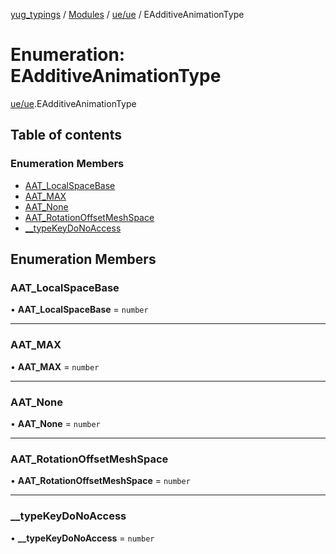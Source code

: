 [yug_typings](../README.md) / [Modules](../modules.md) / [ue/ue](../modules/ue_ue.md) / EAdditiveAnimationType

# Enumeration: EAdditiveAnimationType

[ue/ue](../modules/ue_ue.md).EAdditiveAnimationType

## Table of contents

### Enumeration Members

- [AAT\_LocalSpaceBase](ue_ue.EAdditiveAnimationType.md#aat_localspacebase)
- [AAT\_MAX](ue_ue.EAdditiveAnimationType.md#aat_max)
- [AAT\_None](ue_ue.EAdditiveAnimationType.md#aat_none)
- [AAT\_RotationOffsetMeshSpace](ue_ue.EAdditiveAnimationType.md#aat_rotationoffsetmeshspace)
- [\_\_typeKeyDoNoAccess](ue_ue.EAdditiveAnimationType.md#__typekeydonoaccess)

## Enumeration Members

### AAT\_LocalSpaceBase

• **AAT\_LocalSpaceBase** = `number`

___

### AAT\_MAX

• **AAT\_MAX** = `number`

___

### AAT\_None

• **AAT\_None** = `number`

___

### AAT\_RotationOffsetMeshSpace

• **AAT\_RotationOffsetMeshSpace** = `number`

___

### \_\_typeKeyDoNoAccess

• **\_\_typeKeyDoNoAccess** = `number`
